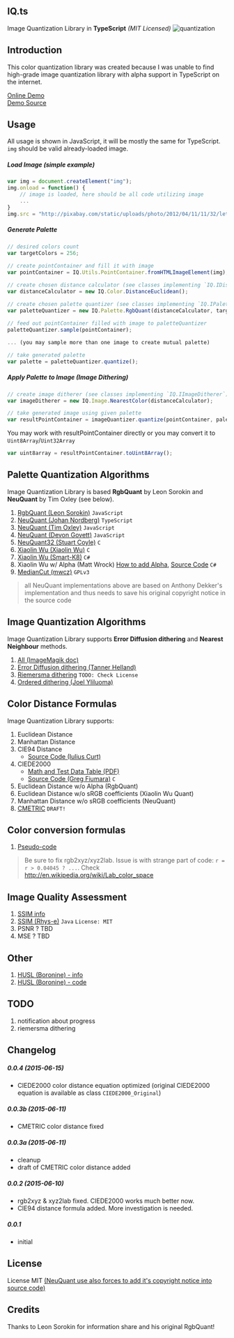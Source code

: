 IQ.ts
-----
Image Quantization Library in **TypeScript** _(MIT Licensed)_
![quantization](https://raw.githubusercontent.com/leeoniya/RgbQuant.js/master/quantization.png "quantization")

Introduction
------------
This color quantization library was created because I was unable to find high-grade image quantization library with alpha support in TypeScript on the internet.
 
[Online Demo](http://igor-bezkrovny.github.io/image-quantization-demo)  
[Demo Source](https://github.com/igor-bezkrovny/igor-bezkrovny.github.io/image-quantization-demo)

Usage
-----
All usage is shown in JavaScript, it will be mostly the same for TypeScript. `img` should be valid already-loaded image.

##### Load Image (simple example)
```javascript
var img = document.createElement("img");
img.onload = function() {
	// image is loaded, here should be all code utilizing image
	...
}
img.src = "http://pixabay.com/static/uploads/photo/2012/04/11/11/32/letter-a-27580_640.png"
```

##### Generate Palette   
```javascript
// desired colors count
var targetColors = 256;
   
// create pointContainer and fill it with image
var pointContainer = IQ.Utils.PointContainer.fromHTMLImageElement(img);

// create chosen distance calculator (see classes implementing `IQ.IDistanceCalculator`)
var distanceCalculator = new IQ.Color.DistanceEuclidean();

// create chosen palette quantizer (see classes implementing `IQ.IPaletteQuantizer`) 
var paletteQuantizer = new IQ.Palette.RgbQuant(distanceCalculator, targetColors);
		
// feed out pointContainer filled with image to paletteQuantizer
paletteQuantizer.sample(pointContainer);

... (you may sample more than one image to create mutual palette) 

// take generated palette
var palette = paletteQuantizer.quantize();
```

##### Apply Palette to Image (Image Dithering) 
```javascript
// create image ditherer (see classes implementing `IQ.IImageDitherer`)
var imageDitherer = new IQ.Image.NearestColor(distanceCalculator);

// take generated image using given palette 
var resultPointContainer = imageQuantizer.quantize(pointContainer, palette);
```

You may work with resultPointContainer directly or you may convert it to `Uint8Array`/`Uint32Array`
```javascript
var uint8array = resultPointContainer.toUint8Array();
```

Palette Quantization Algorithms
-------------------------------

Image Quantization Library is based **RgbQuant** by Leon Sorokin and **NeuQuant** by Tim Oxley (see below).

1. [RgbQuant (Leon Sorokin)](https://github.com/leeoniya/RgbQuant.js) `JavaScript`
2. [NeuQuant (Johan Nordberg)](https://github.com/jnordberg/gif.js/blob/master/src/TypedNeuQuant.js) `TypeScript`
3. [NeuQuant (Tim Oxley)](https://github.com/timoxley/neuquant) `JavaScript`
4. [NeuQuant (Devon Govett)](https://github.com/devongovett/neuquant) `JavaScript`
5. [NeuQuant32 (Stuart Coyle)](https://github.com/stuart/pngnq/blob/master/src/neuquant32.c) `C`
6. [Xiaolin Wu (Xiaolin Wu)](http://www.ece.mcmaster.ca/~xwu/cq.c) `C` 
7. [Xiaolin Wu (Smart-K8)](http://www.codeproject.com/Articles/66341/A-Simple-Yet-Quite-Powerful-Palette-Quantizer-in-C) `C#`
8. Xiaolin Wu w/ Alpha (Matt Wrock) [How to add Alpha](https://code.msdn.microsoft.com/windowsdesktop/Convert-32-bit-PNGs-to-81ef8c81/view/SourceCode#content), [Source Code](https://nquant.codeplex.com) `C#`
9. [MedianCut (mwcz)](https://github.com/mwcz/median-cut-js) `GPLv3`
> all NeuQuant implementations above are based on Anthony Dekker's implementation and thus needs to save his original copyright notice in the source code

Image Quantization Algorithms
-----------------------------
Image Quantization Library supports **Error Diffusion dithering** and **Nearest Neighbour** methods. 

1. [All (ImageMagik doc)](http://www.imagemagick.org/Usage/quantize/#dither)
2. [Error Diffusion dithering (Tanner Helland)](http://www.tannerhelland.com/4660/dithering-eleven-algorithms-source-code)
3. [Riemersma dithering](http://www.compuphase.com/riemer.htm) `TODO: Check License`
4. [Ordered dithering (Joel Yliluoma)](http://bisqwit.iki.fi/story/howto/dither/jy)

Color Distance Formulas
-----------------------
Image Quantization Library supports: 

1. Euclidean Distance
2. Manhattan Distance
3. CIE94 Distance
   - [Source Code (Iulius Curt)](https://github.com/iuliux/CIE94.js)
4. CIEDE2000
   - [Math and Test Data Table (PDF)](http://www.ece.rochester.edu/~gsharma/ciede2000/ciede2000noteCRNA.pdf) 
   - [Source Code (Greg Fiumara)](https://github.com/gfiumara/CIEDE2000) `C` 
5. Euclidean Distance w/o Alpha (RgbQuant)
6. Euclidean Distance w/o sRGB coefficients (Xiaolin Wu Quant)  
7. Manhattan Distance w/o sRGB coefficients (NeuQuant)
8. [CMETRIC](http://www.compuphase.com/cmetric.htm) `DRAFT!`

Color conversion formulas
-------------------------
1. [Pseudo-code](http://www.easyrgb.com/?X=MATH)

> Be sure to fix rgb2xyz/xyz2lab. Issue is with strange part of code: `r = r > 0.04045 ? ...`. Check http://en.wikipedia.org/wiki/Lab_color_space   

Image Quality Assessment
------------------------

1. [SSIM info](http://en.wikipedia.org/wiki/Structural_similarity)
2. [SSIM (Rhys-e)](https://github.com/rhys-e/structural-similarity) `Java` `License: MIT`
3. PSNR ? TBD
4. MSE ? TBD

Other
-----

1. [HUSL (Boronine) - info](http://www.husl-colors.org)
2. [HUSL (Boronine) - code](https://github.com/husl-colors/husl)

TODO
----
1. notification about progress
2. riemersma dithering

Changelog
---------
##### 0.0.4 (2015-06-15)
+ CIEDE2000 color distance equation optimized (original CIEDE2000 equation is available as class `CIEDE2000_Original`) 

##### 0.0.3b (2015-06-11)
+ CMETRIC color distance fixed

##### 0.0.3a (2015-06-11)
+ cleanup
+ draft of CMETRIC color distance added

##### 0.0.2 (2015-06-10)
+ rgb2xyz & xyz2lab fixed. CIEDE2000 works much better now.
+ CIE94 distance formula added. More investigation is needed.

##### 0.0.1
+ initial

License
-------
License MIT [(NeuQuant use also forces to add it's copyright notice into source code)](./src/paletteQuantizers/neuquant/neuquant.ts)
  
Credits
-------
Thanks to Leon Sorokin for information share and his original RgbQuant!

